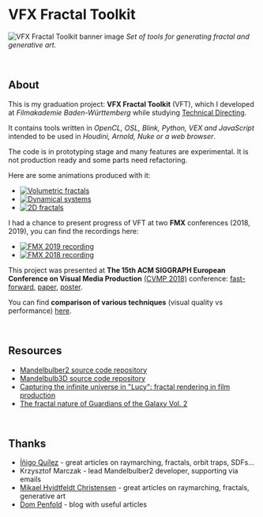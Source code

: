VFX Fractal Toolkit
==========================

![VFX Fractal Toolkit banner image](img/vft_cover.jpg)
*Set of tools for generating fractal and generative art.*

<br>

## About
This is my graduation project: **VFX Fractal Toolkit** (VFT), which I developed at *Filmakademie Baden-Württemberg* while studying [Technical Directing](https://animationsinstitut.de/de/studium/animation/technical-director/informationen/).

It contains tools written in *OpenCL, OSL, Blink, Python, VEX and JavaScript* intended to be used in *Houdini, Arnold, Nuke or a web browser*.

The code is in prototyping stage and many features are experimental. It is not production ready and some parts need refactoring.

Here are some animations produced with it:

* [![Volumetric fractals](img/volumes.jpg)](https://www.youtube.com/watch?v=E8n6chN2Txw)
* [![Dynamical systems](img/particles.jpg)](https://www.youtube.com/watch?v=_gdApm_QPjs)
* [![2D fractals](img/2d.jpg)](https://www.youtube.com/watch?v=__8gaEv5GAs)

I had a chance to present progress of VFT at two **FMX** conferences (2018, 2019), you can find the recordings here:

* [![FMX 2019 recording](img/fmx_19.jpg)](https://youtu.be/n-m00N7TYYM?t=2452)
* [![FMX 2018 recording](img/fmx_18.jpg)](https://youtu.be/SNa18n5d8UY?t=1m26s)

This project was presented at **The 15th ACM SIGGRAPH European Conference on Visual Media Production** [(CVMP 2018)](https://www.cvmp-conference.org/2018/programme/) conference: [fast-forward](https://www.youtube.com/watch?v=_CI8GFDmKZQ), [paper](https://animationsinstitut.de/fileadmin/user_upload/files_forschung/pdf/Publications/18_cvmp_vft_juraj_tomori_paper.pdf), [poster](https://animationsinstitut.de/fileadmin/user_upload/files_forschung/pdf/Publications/18_cvmp_vft_juraj_tomori_poster.png).

You can find **comparison of various techniques** (visual quality vs performance) [here](comparison.md).

<br>

## Resources
* [Mandelbulber2 source code repository](https://github.com/buddhi1980/mandelbulber2/)
* [Mandelbulb3D source code repository](https://github.com/thargor6/mb3d)
* [Capturing the infinite universe in "Lucy": fractal rendering in film production](https://dl.acm.org/citation.cfm?id=2614166)
* [The fractal nature of Guardians of the Galaxy Vol. 2](https://www.fxguide.com/featured/the-fractal-nature-of-guardians-of-the-galaxy-vol-2/)

<br>

## Thanks
* [Íñigo Quílez](http://www.iquilezles.org/www/index.htm) - great articles on raymarching, fractals, orbit traps, SDFs...
* Krzysztof Marczak - lead Mandelbulber2 developer, supporting via emails
* [Mikael Hvidtfeldt Christensen](http://blog.hvidtfeldts.net/) - great articles on raymarching, fractals, generative art
* [Dom Penfold](http://woo4.me/) - blog with useful articles
